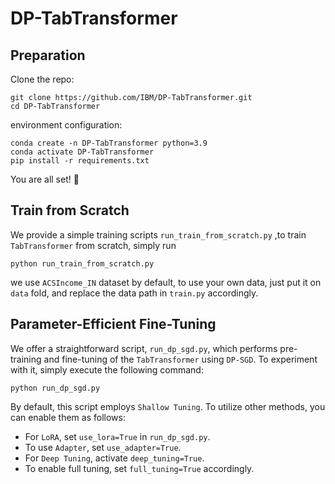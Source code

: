 # DP-TabTransformer
## Preparation

Clone the repo:

```
git clone https://github.com/IBM/DP-TabTransformer.git
cd DP-TabTransformer
```

environment configuration:

```
conda create -n DP-TabTransformer python=3.9
conda activate DP-TabTransformer
pip install -r requirements.txt
```

You are all set! 🎉

## Train from Scratch

We provide a simple training scripts `run_train_from_scratch.py` ,to train `TabTransformer` from scratch, simply run

```
python run_train_from_scratch.py
```

we use `ACSIncome_IN` dataset by default, to use your own data, just put it on `data` fold, and replace the data path in `train.py` accordingly.

## Parameter-Efficient Fine-Tuning

We offer a straightforward script, `run_dp_sgd.py`, which performs pre-training and fine-tuning of the `TabTransformer` using `DP-SGD`. To experiment with it, simply execute the following command:

```
python run_dp_sgd.py
```

By default, this script employs `Shallow Tuning`. To utilize other methods, you can enable them as follows:

- For `LoRA`, set `use_lora=True` in `run_dp_sgd.py`.
- To use `Adapter`, set `use_adapter=True`.
- For `Deep Tuning`, activate `deep_tuning=True`.
- To enable full tuning, set `full_tuning=True` accordingly.

